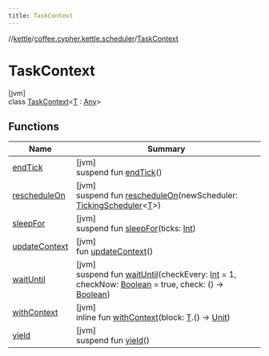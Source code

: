 ```yaml
---
title: TaskContext
---
```

//[kettle](../../../index.html)/[coffee.cypher.kettle.scheduler](../index.html)/[TaskContext](index.html)



# TaskContext



[jvm]\
class [TaskContext](index.html)&lt;[T](index.html) : [Any](https://kotlinlang.org/api/latest/jvm/stdlib/kotlin/-any/index.html)&gt;



## Functions


| Name | Summary |
|---|---|
| [endTick](end-tick.html) | [jvm]<br>suspend fun [endTick](end-tick.html)() |
| [rescheduleOn](reschedule-on.html) | [jvm]<br>suspend fun [rescheduleOn](reschedule-on.html)(newScheduler: [TickingScheduler](../-ticking-scheduler/index.html)&lt;[T](index.html)&gt;) |
| [sleepFor](sleep-for.html) | [jvm]<br>suspend fun [sleepFor](sleep-for.html)(ticks: [Int](https://kotlinlang.org/api/latest/jvm/stdlib/kotlin/-int/index.html)) |
| [updateContext](update-context.html) | [jvm]<br>fun [updateContext](update-context.html)() |
| [waitUntil](wait-until.html) | [jvm]<br>suspend fun [waitUntil](wait-until.html)(checkEvery: [Int](https://kotlinlang.org/api/latest/jvm/stdlib/kotlin/-int/index.html) = 1, checkNow: [Boolean](https://kotlinlang.org/api/latest/jvm/stdlib/kotlin/-boolean/index.html) = true, check: () -&gt; [Boolean](https://kotlinlang.org/api/latest/jvm/stdlib/kotlin/-boolean/index.html)) |
| [withContext](with-context.html) | [jvm]<br>inline fun [withContext](with-context.html)(block: [T](index.html).() -&gt; [Unit](https://kotlinlang.org/api/latest/jvm/stdlib/kotlin/-unit/index.html)) |
| [yield](yield.html) | [jvm]<br>suspend fun [yield](yield.html)() |

